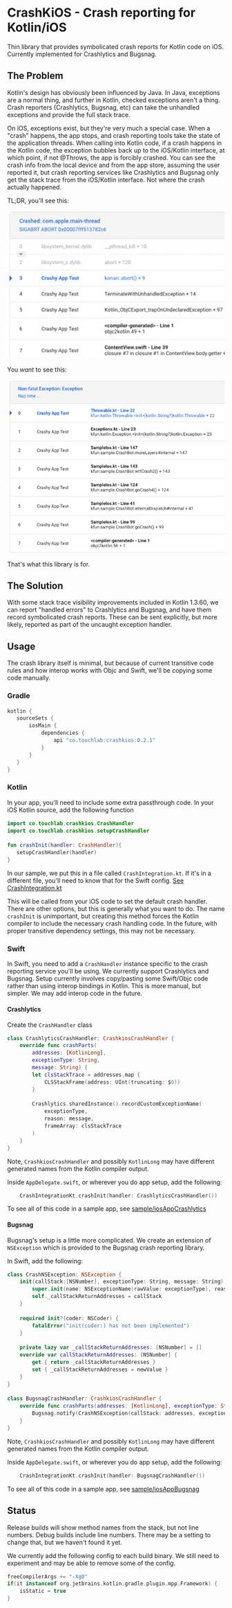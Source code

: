 # CrashKiOS - Crash reporting for Kotlin/iOS

Thin library that provides symbolicated crash reports for Kotlin code on 
iOS. Currently implemented for Crashlytics and Bugsnag.

## The Problem

Kotlin's design has obviously been influenced by Java. In Java, exceptions
are a normal thing, and further in Kotlin, checked exceptions aren't a thing.
Crash reporters (Crashlytics, Bugsnag, etc) can take the unhandled exceptions
and provide the full stack trace.

On iOS, exceptions exist, but they're very much a special case. When a "crash" happens, 
the app stops, and crash reporting tools take the state of the application threads.
When calling into Kotlin code, if a crash happens in the Kotlin code, the exception 
bubbles back up to the iOS/Kotlin interface, at which point, if not @Throws, the app
is forcibly crashed. You can see the crash info from the local device and from the app store, 
assuming the user reported it, but crash reporting services like Crashlytics and Bugsnag 
only get the stack trace from the iOS/Kotlin interface. Not where the crash actually happened.

TL;DR, you'll see this:

![Abort report](kotlinabort.png)

You *want* to see this:

![Abort report](kotlinlines.png)

That's what this library is for.

## The Solution

 With some stack trace visibility improvements included in Kotlin 1.3.60, we can report 
 "handled errors" to Crashlytics and Bugsnag, and have them record symbolicated crash reports.
 These can be sent explicitly, but more likely, reported as part of the uncaught exception handler.
 
 ## Usage
 
 The crash library itself is minimal, but because of current transitive code rules and how interop 
 works with Objc and Swift, we'll be copying some code manually.
 
 ### Gradle
 
 ```groovy
kotlin {
    sourceSets {
        iosMain {
            dependencies {
                api "co.touchlab:crashkios:0.2.1"
            }
        } 
    }
}
```
 
 ### Kotlin
 
 In your app, you'll need to include some extra passthrough code. In your iOS Kotlin source, add the 
 following function
 
 ```kotlin
import co.touchlab.crashkios.CrashHandler
import co.touchlab.crashkios.setupCrashHandler

fun crashInit(handler: CrashHandler){
    setupCrashHandler(handler)
}
```

In our sample, we put this in a file called `CrashIntegration.kt`. If it's in a different file, you'll
need to know that for the Swift config. [See CrashIntegration.kt](sample/src/iosMain/kotlin/sample/CrashIntegration.kt)

This will be called from your iOS code to set the default crash handler. There are other options,
but this is generally what you want to do. The name `crashInit` is unimportant, but creating this
method forces the Kotlin compiler to include the necessary crash handling code. In the future, with 
proper transitive dependency settings, this may not be necessary.

### Swift

In Swift, you need to add a `CrashHandler` instance specific to the crash reporting service you'll 
be using. We currently support Crashlytics and Bugsnag. Setup currently involves copy/pasting some
Swift/Objc code rather than using interop bindings in Kotlin. This is more manual, but simpler. We 
may add interop code in the future.

#### Crashlytics

Create the `CrashHandler` class

```swift
class CrashlyticsCrashHandler: CrashkiosCrashHandler {
    override func crashParts(
        addresses: [KotlinLong],
        exceptionType: String,
        message: String) {
        let clsStackTrace = addresses.map {
            CLSStackFrame(address: UInt(truncating: $0))
        }

        Crashlytics.sharedInstance().recordCustomExceptionName(
            exceptionType,
            reason: message,
            frameArray: clsStackTrace
        )
    }
}
```

Note, `CrashkiosCrashHandler` and possibly `KotlinLong` may have different generated names from
the Kotlin compiler output.

Inside `AppDelegate.swift`, or wherever you do app setup, add the following:

```swift
    CrashIntegrationKt.crashInit(handler: CrashlyticsCrashHandler())
```

To see all of this code in a sample app, see [sample/iosAppCrashlytics](sample/iosAppCrashlytics)

#### Bugsnag

Bugsnag's setup is a little more complicated. We create an extension of `NSException` which is provided
to the Bugsnag crash reporting library.

In Swift, add the following:

```swift
class CrashNSException: NSException {
    init(callStack:[NSNumber], exceptionType: String, message: String) {
        super.init(name: NSExceptionName(rawValue: exceptionType), reason: message, userInfo: nil)
        self._callStackReturnAddresses = callStack
    }
    
    required init?(coder: NSCoder) {
        fatalError("init(coder:) has not been implemented")
    }
    
    private lazy var _callStackReturnAddresses: [NSNumber] = []
    override var callStackReturnAddresses: [NSNumber] {
        get { return _callStackReturnAddresses }
        set { _callStackReturnAddresses = newValue }
    }
}

class BugsnagCrashHandler: CrashkiosCrashHandler {
    override func crashParts(addresses: [KotlinLong], exceptionType: String, message: String) {
        Bugsnag.notify(CrashNSException(callStack: addresses, exceptionType: exceptionType, message: message))
    }
}
```

Note, `CrashkiosCrashHandler` and possibly `KotlinLong` may have different generated names from
the Kotlin compiler output.

Inside `AppDelegate.swift`, or wherever you do app setup, add the following:

```swift
    CrashIntegrationKt.crashInit(handler: BugsnagCrashHandler())
```

To see all of this code in a sample app, see [sample/iosAppBugsnag](sample/iosAppBugsnag)

## Status

Release builds will show method names from the stack, but not line numbers. Debug builds include line numbers. There may be a setting to 
change that, but we haven't found it yet.

We currently add the following config to each build binary. We still need to experiment and may be able to remove some
of the config.

```groovy
freeCompilerArgs += "-Xg0"
if(it instanceof org.jetbrains.kotlin.gradle.plugin.mpp.Framework) {
    isStatic = true
}
```